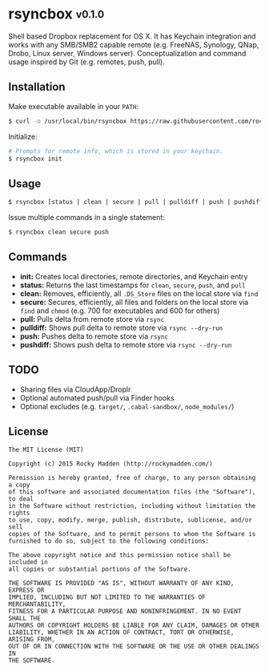 # rsyncbox <sub><sup>v0.1.0</sup></sub>

Shell based Dropbox replacement for OS X. It has Keychain integration and works with any SMB/SMB2 capable remote (e.g. FreeNAS, Synology, QNap, Drobo, Linux server, Windows server). Conceptualization and command usage inspired by Git (e.g. remotes, push, pull).

## Installation

Make executable available in your `PATH`:

```bash
$ curl -o /usr/local/bin/rsyncbox https://raw.githubusercontent.com/rockymadden/rsyncbox/master/rsyncbox.sh && chmod 0755 /usr/local/bin/rsyncbox
```

Initialize:

```bash
# Prompts for remote info, which is stored in your keychain.
$ rsyncbox init
```

## Usage

```bash
$ rsyncbox [status | clean | secure | pull | pulldiff | push | pushdiff]
```

Issue multiple commands in a single statement:

```bash
$ rsyncbox clean secure push
```

## Commands

* __init:__ Creates local directories, remote directories, and Keychain entry
* __status:__ Returns the last timestamps for `clean`, `secure`, `push`, and `pull`
* __clean:__ Removes, efficiently, all `.DS_Store` files on the local store via `find`
* __secure:__ Secures, efficiently, all files and folders on the local store via `find` and `chmod` (e.g. 700 for executables and 600 for others)
* __pull:__ Pulls delta from remote store via `rsync`
* __pulldiff:__ Shows pull delta to remote store via `rsync --dry-run`
* __push:__ Pushes delta to remote store via `rsync`
* __pushdiff:__ Shows push delta to remote store via `rsync --dry-run`

## TODO

* Sharing files via CloudApp/Droplr
* Optional automated push/pull via Finder hooks
* Optional excludes (e.g. `target/`, `.cabal-sandbox/`, `node_modules/`)

## License

```
The MIT License (MIT)

Copyright (c) 2015 Rocky Madden (http://rockymadden.com/)

Permission is hereby granted, free of charge, to any person obtaining a copy
of this software and associated documentation files (the "Software"), to deal
in the Software without restriction, including without limitation the rights
to use, copy, modify, merge, publish, distribute, sublicense, and/or sell
copies of the Software, and to permit persons to whom the Software is
furnished to do so, subject to the following conditions:

The above copyright notice and this permission notice shall be included in
all copies or substantial portions of the Software.

THE SOFTWARE IS PROVIDED "AS IS", WITHOUT WARRANTY OF ANY KIND, EXPRESS OR
IMPLIED, INCLUDING BUT NOT LIMITED TO THE WARRANTIES OF MERCHANTABILITY,
FITNESS FOR A PARTICULAR PURPOSE AND NONINFRINGEMENT. IN NO EVENT SHALL THE
AUTHORS OR COPYRIGHT HOLDERS BE LIABLE FOR ANY CLAIM, DAMAGES OR OTHER
LIABILITY, WHETHER IN AN ACTION OF CONTRACT, TORT OR OTHERWISE, ARISING FROM,
OUT OF OR IN CONNECTION WITH THE SOFTWARE OR THE USE OR OTHER DEALINGS IN
THE SOFTWARE.
```